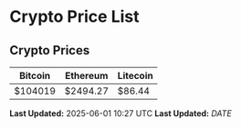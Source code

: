 # Crypto Price List

## Crypto Prices
| Bitcoin | Ethereum | Litecoin |
| ------- | -------- | -------- |
| $104019 | $2494.27 | $86.44 |
**Last Updated:** 2025-06-01 10:27 UTC
**Last Updated:** $DATE$
